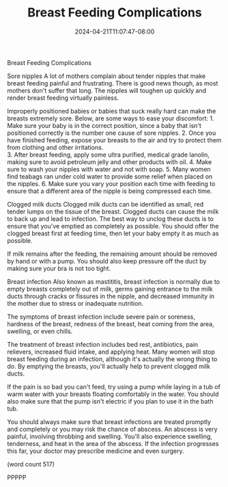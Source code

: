 ﻿---
title: "Breast Feeding Complications"
date: 2024-04-21T11:07:47-08:00
description: "Breast Feeding Tips for Web Success"
featured_image: "/images/Breast Feeding.jpg"
tags: ["Breast Feeding"]
---

Breast Feeding Complications

Sore nipples
A lot of mothers complain about tender nipples that
make breast feeding painful and frustrating.  There 
is good news though, as most mothers don't suffer
that long.  The nipples will toughen up quickly 
and render breast feeding virtually painless.

Improperly positioned babies or babies that suck
really hard can make the breasts extremely sore.
Below, are some ways to ease your discomfort:
	1.  Make sure your baby is in the correct
position, since a baby that isn't positioned correctly
is the number one cause of sore nipples.
	2.  Once you have finished feeding, expose 
your breasts to the air and try to protect them from
clothing and other irritations.  
	3.  After breast feeding, apply some ultra
purified, medical grade lanolin, making sure to avoid
petroleum jelly and other products with oil.
	4.  Make sure to wash your nipples with water
and not with soap.
	5.  Many women find teabags ran under cold 
water to provide some relief when placed on the
nipples.
	6.  Make sure you vary your position each time
with feeding to ensure that a different area of the
nipple is being compressed each time.

Clogged milk ducts
Clogged milk ducts can be identified as small, red tender
lumps on the tissue of the breast.  Clogged ducts can 
cause the milk to back up and lead to infection.  The 
best way to unclog these ducts is to ensure that you've 
emptied as completely as possible.  You should offer
the clogged breast first at feeding time, then let 
your baby empty it as much as possible.

If milk remains after the feeding, the remaining amount
should be removed by hand or with a pump.  You should
also keep pressure off the duct by making sure your
bra is not too tight.

Breast infection
Also known as mastititis, breast infection is normally
due to empty breasts completely out of milk, germs
gaining entrance to the milk ducts through cracks or
fissures in the nipple, and decreased immunity in the
mother due to stress or inadequate nutrition.

The symptoms of breast infection include severe pain
or soreness, hardness of the breast, redness of the
breast, heat coming from the area, swelling, or even
chills.

The treatment of breast infection includes bed rest,
antibiotics, pain relievers, increased fluid intake,
and applying heat.  Many women will stop breast feeding
during an infection, although it's actually the wrong
thing to do.  By emptying the breasts, you'll 
actually help to prevent clogged milk ducts.

If the pain is so bad you can't feed, try using a 
pump while laying in a tub of warm water with your
breasts floating comfortably in the water.  You should
also make sure that the pump isn't electric if you
plan to use it in the bath tub.

You should always make sure that breast infections
are treated promptly and completely or you may 
risk the chance of abscess.  An abscess is very 
painful, involving throbbing and swelling.  You'll
also experience swelling, tenderness, and heat in
the area of the abscess.  If the infection progresses
this far, your doctor may prescribe medicine and 
even surgery.

(word count 517)

PPPPP
